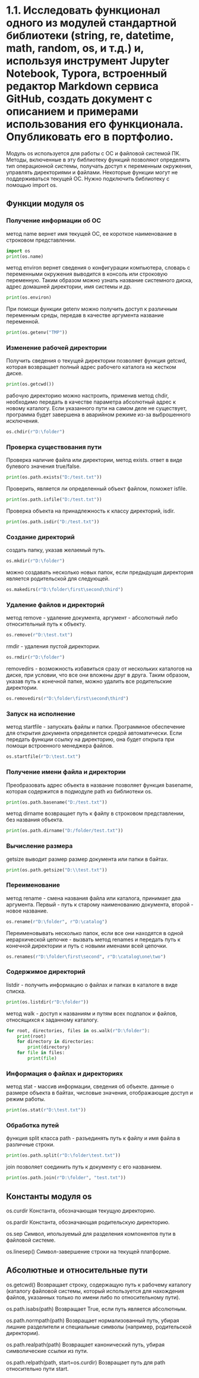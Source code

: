 # 1.1. Исследовать функционал одного из модулей стандартной библиотеки (string, re, datetime, math, random, os, и т.д.) и, используя инструмент Jupyter Notebook, Typora, встроенный редактор Markdown сервиса GitHub, создать документ с описанием и примерами использования его функционала. Опубликовать его в портфолио.
 
Модуль os используется для работы с ОС и файловой системой ПК. 
Методы, включенные в эту библиотеку функций позволяют определять тип операционной системы, получать доступ к переменным окружения, управлять директориями и файлами.
Некоторые функции могут не поддерживаться текущей ОС.
Нужно подключить библиотеку с помощью import os.

## Функции модуля os
### Получение информации об ОС
метод name вернет имя текущей ОС, ее короткое наименование в строковом представлении. 
```python
import os
print(os.name)
```
метод environ вернет сведения о конфигурации компьютера, словарь с переменными окружения выводится в консоль или строковую переменную. Таким образом можно узнать название системного диска, адрес домашней директории, имя системы и др. 
```python
print(os.environ)
```
При помощи функции getenv можно получить доступ к различным переменным среды, передав в качестве аргумента название переменной.
```python
print(os.getenv("TMP"))
```
### Изменение рабочей директории
Получить сведения о текущей директории позволяет функция getcwd, которая возвращает полный адрес рабочего каталога на жестком диске. 
```python
print(os.getcwd())
```
рабочую директорию можно настроить, применив метод chdir, необходимо передать в качестве параметра абсолютный адрес к новому каталогу. Если указанного пути на самом деле не существует, программа будет завершена в аварийном режиме из-за выброшенного исключения. 
```python
os.chdir(r"D:\folder")
```
### Проверка существования пути
Проверка наличие файла или директории, метод exists. ответ в виде булевого значения true/false.
```python
print(os.path.exists("D:/test.txt"))
```
Проверить, является ли определенный объект файлом, поможет isfile.
```python
print(os.path.isfile("D:/test.txt"))
```
Проверка объекта на принадлежность к классу директорий, isdir. 
```python
print(os.path.isdir("D:/test.txt"))
```
### Создание директорий
создать папку, указав желаемый путь. 
```python
os.mkdir(r"D:\folder")
```
можно создавать несколько новых папок, если предыдущая директория является родительской для следующей.
```python
os.makedirs(r"D:\folder\first\second\third")
```
### Удаление файлов и директорий
метод remove - удаление документа, аргумент - абсолютный либо относительный путь к объекту. 
```python
os.remove(r"D:\test.txt")
```
rmdir - удаления пустой директории.
```python
os.rmdir(r"D:\folder")
```
removedirs - возможность избавиться сразу от нескольких каталогов на диске, при условии, что все они вложены друг в друга. Таким образом, указав путь к конечной папке, можно удалить все родительские директории.
```python
os.removedirs(r"D:\folder\first\second\third")
```
### Запуск на исполнение
метод startfile - запускать файлы и папки. Программное обеспечение для открытия документа определяется средой автоматически. Если передать функции ссылку на директорию, она будет открыта при помощи встроенного менеджера файлов.
```python
os.startfile(r"D:\test.txt")
```
### Получение имени файла и директории
Преобразовать адрес объекта в название позволяет функция basename, которая содержится в подмодуле path из библиотеки os. 
```python
print(os.path.basename("D:/test.txt"))
```
метод dirname возвращает путь к файлу в строковом представлении, без названия объекта.
```python
print(os.path.dirname("D:/folder/test.txt"))
```
### Вычисление размера
getsize выводит размер размер документа или папки в байтах. 
```python
print(os.path.getsize("D:\\test.txt"))
```
### Переименование
метод rename - смена названия файла или каталога, принимает два аргумента. Первый - путь к старому наименованию документа, второй - новое название. 
```python
os.rename(r"D:\folder", r"D:\catalog")
```
Переименовывать несколько папок, если все они находятся в одной иерархической цепочке - вызвать метод renames и передать путь к конечной директории и путь с новыми именами всей цепочки. 
```python
os.renames(r"D:\folder\first\second", r"D:\catalog\one\two")
```
### Содержимое директорий
listdir - получить информацию о файлах и папках в каталоге в виде списка. 
```python
print(os.listdir(r"D:\folder"))
```
метод walk - доступ к названиям и путям всех подпапок и файлов, относящихся к заданному каталогу.
```python
for root, directories, files in os.walk(r"D:\folder"):
    print(root)
    for directory in directories:
        print(directory)
    for file in files:
        print(file)
```
### Информация о файлах и директориях
метод stat - массив информации, сведения об объекте. данные о размере объекта в байтах, числовые значения, отображающие доступ и режим работы.
```python
print(os.stat(r"D:\test.txt"))
```
### Обработка путей
функция split класса path - разъединять путь к файлу и имя файла в различные строки. 
```python
print(os.path.split(r"D:\folder\test.txt"))
```
join позволяет соединить путь к документу с его названием.
```python
print(os.path.join(r"D:\folder", "test.txt"))
```

## Константы модуля os
os.curdir
Константа, обозначающая текущую директорию.

os.pardir
Константа, обозначающая родительскую директорию.

os.sep
Символ, ипользуемый для разделения компонентов пути в файловой системе.

os.linesep()
Символ-завершение строки на текущей платформе.
## Абсолютные и относительные пути

os.getcwd()
Возвращает строку, содержащую путь к рабочему каталогу (каталогу файловой системы, который используется для нахождения файлов, указанных только по имени либо по относительному пути).

os.path.isabs(path)
Возвращает True, если путь является абсолютным.

os.path.normpath(path)
Возвращает нормализованный путь, убирая лишние разделители и специальные символы (например, родительской директории).

os.path.realpath(path)
Возвращает канонический путь, убирая символические ссылки из пути.

os.path.relpath(path, start=os.curdir)
Возвращает путь для path относительно пути start.

